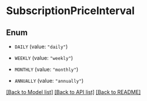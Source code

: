# SubscriptionPriceInterval

## Enum


* `DAILY` (value: `"daily"`)

* `WEEKLY` (value: `"weekly"`)

* `MONTHLY` (value: `"monthly"`)

* `ANNUALLY` (value: `"annually"`)


[[Back to Model list]](../README.md#documentation-for-models) [[Back to API list]](../README.md#documentation-for-api-endpoints) [[Back to README]](../README.md)


